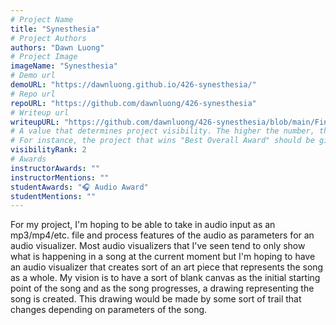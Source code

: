 ```yaml
---
# Project Name
title: "Synesthesia"
# Project Authors
authors: "Dawn Luong"
# Project Image
imageName: "Synesthesia"
# Demo url
demoURL: "https://dawnluong.github.io/426-synesthesia/"
# Repo url
repoURL: "https://github.com/dawnluong/426-synesthesia"
# Writeup url
writeupURL: "https://github.com/dawnluong/426-synesthesia/blob/main/FinalReport.pdf"
# A value that determines project visibility. The higher the number, the closer it will appear to the top
# For instance, the project that wins "Best Overall Award" should be given the highest visibilityRank
visibilityRank: 2
# Awards
instructorAwards: ""
instructorMentions: ""
studentAwards: "🎧 Audio Award"
studentMentions: ""
---
```

For my project, I'm hoping to be able to take in audio input as an mp3/mp4/etc. file and process features of the audio as parameters for an audio visualizer. Most audio visualizers that I've seen tend to only show what is happening in a song at the current moment but I'm hoping to have an audio visualizer that creates sort of an art piece that represents the song as a whole. My vision is to have a sort of blank canvas as the initial starting point of the song and as the song progresses, a drawing representing the song is created. This drawing would be made by some sort of trail that changes depending on parameters of the song.
